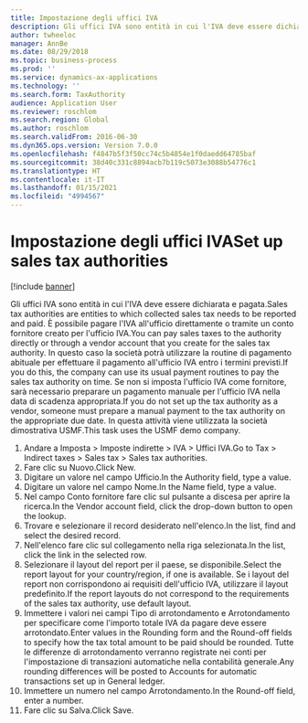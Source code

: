 ```yaml
---
title: Impostazione degli uffici IVA
description: Gli uffici IVA sono entità in cui l'IVA deve essere dichiarata e pagata.
author: twheeloc
manager: AnnBe
ms.date: 08/29/2018
ms.topic: business-process
ms.prod: ''
ms.service: dynamics-ax-applications
ms.technology: ''
ms.search.form: TaxAuthority
audience: Application User
ms.reviewer: roschlom
ms.search.region: Global
ms.author: roschlom
ms.search.validFrom: 2016-06-30
ms.dyn365.ops.version: Version 7.0.0
ms.openlocfilehash: f4847b5f3f50cc74c5b4854e1f0daedd64785baf
ms.sourcegitcommit: 38d40c331c8894acb7b119c5073e3088b54776c1
ms.translationtype: HT
ms.contentlocale: it-IT
ms.lasthandoff: 01/15/2021
ms.locfileid: "4994567"
---
```

# <a name="set-up-sales-tax-authorities"></a><span data-ttu-id="045b5-103">Impostazione degli uffici IVA</span><span class="sxs-lookup"><span data-stu-id="045b5-103">Set up sales tax authorities</span></span>

[!include [banner](../../includes/banner.md)]

<span data-ttu-id="045b5-104">Gli uffici IVA sono entità in cui l'IVA deve essere dichiarata e pagata.</span><span class="sxs-lookup"><span data-stu-id="045b5-104">Sales tax authorities are entities to which collected sales tax needs to be reported and paid.</span></span> <span data-ttu-id="045b5-105">È possibile pagare l'IVA all'ufficio direttamente o tramite un conto fornitore creato per l'ufficio IVA.</span><span class="sxs-lookup"><span data-stu-id="045b5-105">You can pay sales taxes to the authority directly or through a vendor account that you create for the sales tax authority.</span></span> <span data-ttu-id="045b5-106">In questo caso la società potrà utilizzare la routine di pagamento abituale per effettuare il pagamento all'ufficio IVA entro i termini previsti.</span><span class="sxs-lookup"><span data-stu-id="045b5-106">If you do this, the company can use its usual payment routines to pay the sales tax authority on time.</span></span> <span data-ttu-id="045b5-107">Se non si imposta l'ufficio IVA come fornitore, sarà necessario preparare un pagamento manuale per l'ufficio IVA nella data di scadenza appropriata.</span><span class="sxs-lookup"><span data-stu-id="045b5-107">If you do not set up the tax authority as a vendor, someone must prepare a manual payment to the tax authority on the appropriate due date.</span></span> <span data-ttu-id="045b5-108">In questa attività viene utilizzata la società dimostrativa USMF.</span><span class="sxs-lookup"><span data-stu-id="045b5-108">This task uses the USMF demo company.</span></span>

1. <span data-ttu-id="045b5-109">Andare a Imposta > Imposte indirette > IVA > Uffici IVA.</span><span class="sxs-lookup"><span data-stu-id="045b5-109">Go to Tax > Indirect taxes > Sales tax > Sales tax authorities.</span></span>
2. <span data-ttu-id="045b5-110">Fare clic su Nuovo.</span><span class="sxs-lookup"><span data-stu-id="045b5-110">Click New.</span></span>
3. <span data-ttu-id="045b5-111">Digitare un valore nel campo Ufficio.</span><span class="sxs-lookup"><span data-stu-id="045b5-111">In the Authority field, type a value.</span></span>
4. <span data-ttu-id="045b5-112">Digitare un valore nel campo Nome.</span><span class="sxs-lookup"><span data-stu-id="045b5-112">In the Name field, type a value.</span></span>
5. <span data-ttu-id="045b5-113">Nel campo Conto fornitore fare clic sul pulsante a discesa per aprire la ricerca.</span><span class="sxs-lookup"><span data-stu-id="045b5-113">In the Vendor account field, click the drop-down button to open the lookup.</span></span>
6. <span data-ttu-id="045b5-114">Trovare e selezionare il record desiderato nell'elenco.</span><span class="sxs-lookup"><span data-stu-id="045b5-114">In the list, find and select the desired record.</span></span>
7. <span data-ttu-id="045b5-115">Nell'elenco fare clic sul collegamento nella riga selezionata.</span><span class="sxs-lookup"><span data-stu-id="045b5-115">In the list, click the link in the selected row.</span></span>
8. <span data-ttu-id="045b5-116">Selezionare il layout del report per il paese, se disponibile.</span><span class="sxs-lookup"><span data-stu-id="045b5-116">Select the report layout for your country/region, if one is available.</span></span> <span data-ttu-id="045b5-117">Se i layout del report non corrispondono ai requisiti dell'ufficio IVA, utilizzare il layout predefinito.</span><span class="sxs-lookup"><span data-stu-id="045b5-117">If the report layouts do not correspond to the requirements of the sales tax authority, use default layout.</span></span>
9. <span data-ttu-id="045b5-118">Immettere i valori nei campi Tipo di arrotondamento e Arrotondamento per specificare come l'importo totale IVA da pagare deve essere arrotondato.</span><span class="sxs-lookup"><span data-stu-id="045b5-118">Enter values in the Rounding form and the Round-off fields to specify how the tax total amount to be paid should be rounded.</span></span> <span data-ttu-id="045b5-119">Tutte le differenze di arrotondamento verranno registrate nei conti per l'impostazione di transazioni automatiche nella contabilità generale.</span><span class="sxs-lookup"><span data-stu-id="045b5-119">Any rounding differences will be posted to Accounts for automatic transactions set up in General ledger.</span></span>
10. <span data-ttu-id="045b5-120">Immettere un numero nel campo Arrotondamento.</span><span class="sxs-lookup"><span data-stu-id="045b5-120">In the Round-off field, enter a number.</span></span>
11. <span data-ttu-id="045b5-121">Fare clic su Salva.</span><span class="sxs-lookup"><span data-stu-id="045b5-121">Click Save.</span></span>


